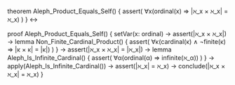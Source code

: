theorem Aleph_Product_Equals_Self() {
  assert(
    ∀x(ordinal(x) ⇒ |ℵ_x × ℵ_x| = ℵ_x)
  )
} ↔

proof Aleph_Product_Equals_Self() {
  setVar(x: ordinal) →
  assert(|ℵ_x × ℵ_x|) →
  lemma Non_Finite_Cardinal_Product() {
    assert(
      ∀κ(cardinal(κ) ∧ ¬finite(κ) ⇒ |κ × κ| = |κ|)
    )
  } →
  assert(|ℵ_x × ℵ_x| = |ℵ_x|) →
  lemma Aleph_Is_Infinite_Cardinal() {
    assert(
      ∀α(ordinal(α) ⇒ infinite(ℵ_α))
    )
  } →
  apply(Aleph_Is_Infinite_Cardinal()) →
  assert(|ℵ_x| = ℵ_x) →
  conclude(|ℵ_x × ℵ_x| = ℵ_x)
}